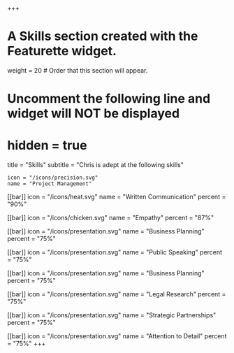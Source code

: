 +++
# A Skills section created with the Featurette widget.
 
weight = 20  # Order that this section will appear.

# Uncomment the following line and widget will NOT be displayed
# hidden = true

title = "Skills"
subtitle = "Chris is adept at the following skills"


	icon = "/icons/precision.svg"
	name = "Project Management"
	

[[bar]]
	icon = "/icons/heat.svg"
	name = "Written Communication"
	percent = "90%"


[[bar]]
	icon = "/icons/chicken.svg"
	name = "Empathy"
	percent = "87%"


[[bar]]
	icon = "/icons/presentation.svg"
	name = "Business Planning"
	percent = "75%"

[[bar]]
	icon = "/icons/presentation.svg"
	name = "Public Speaking"
	percent = "75%"
	
[[bar]]
	icon = "/icons/presentation.svg"
	name = "Business Planning"
	percent = "75%"

[[bar]]
	icon = "/icons/presentation.svg"
	name = "Legal Research"
	percent = "75%"

[[bar]]
	icon = "/icons/presentation.svg"
	name = "Strategic Partnerships"
	percent = "75%"

[[bar]]
	icon = "/icons/presentation.svg"
	name = "Attention to Detail"
	percent = "75%"
+++
